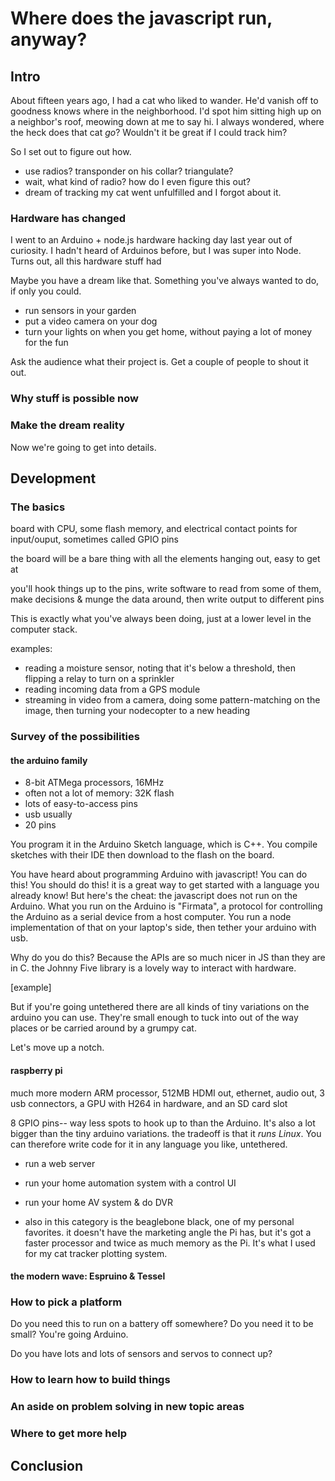 # Where does the javascript run, anyway?

## Intro

About fifteen years ago, I had a cat who liked to wander. He'd vanish off to goodness knows where in the neighborhood. I'd spot him sitting high up on a neighbor's roof, meowing down at me to say hi. I always wondered, where the heck does that cat *go*? Wouldn't it be great if I could track him?

So I set out to figure out how.

- use radios? transponder on his collar? triangulate?
- wait, what kind of radio? how do I even figure this out?
- dream of tracking my cat went unfulfilled and I forgot about it.

### Hardware has changed

I went to an Arduino + node.js hardware hacking day last year out of curiosity. I hadn't heard of Arduinos before, but I was super into Node. Turns out, all this hardware stuff had 


Maybe you have a dream like that. Something you've always wanted to do, if only you could.

- run sensors in your garden
- put a video camera on your dog
- turn your lights on when you get home, without paying a lot of money for the fun

Ask the audience what their project is. Get a couple of people to shout it out.

### Why stuff is possible now

### Make the dream reality

Now we're going to get into details.

## Development

### The basics

board with CPU, some flash memory, and electrical contact points for input/ouput, sometimes called GPIO pins

the board will be a bare thing with all the elements hanging out, easy to get at

you'll hook things up to the pins, write software to read from some of them, make decisions & munge the data around, then write output to different pins

This is exactly what you've always been doing, just at a lower level in the computer stack.

examples: 

- reading a moisture sensor, noting that it's below a threshold, then flipping a relay to turn on a sprinkler
- reading incoming data from a GPS module
- streaming in video from a camera, doing some pattern-matching on the image, then turning your nodecopter to a new heading

### Survey of the possibilities

#### the arduino family
  
- 8-bit ATMega processors, 16MHz 
- often not a lot of memory: 32K flash
- lots of easy-to-access pins
- usb usually
- 20 pins

You program it in the Arduino Sketch language, which is C++. You compile sketches with their IDE then download to the flash on the board.

You have heard about programming Arduino with javascript! You can do this! You should do this! it is a great way to get started with a language you already know! But here's the cheat: the javascript does not run on the Arduino. What you run on the Arduino is "Firmata", a protocol for controlling the Arduino as a serial device from a host computer. You run a node implementation of that on your laptop's side, then tether your arduino with usb.

Why do you do this? Because the APIs are so much nicer in JS than they are in C. the Johnny Five library is a lovely way to interact with hardware.

[example]

But if you're going untethered there are all kinds of tiny variations on the arduino you can use. They're small enough to tuck into out of the way places or be carried around by a grumpy cat.

Let's move up a notch.

#### raspberry pi

much more modern ARM processor, 
512MB
HDMI out, ethernet, audio out, 3 usb connectors, a GPU with H264 in hardware, and an SD card slot

8 GPIO pins-- way less spots to hook up to than the Arduino. It's also a lot bigger than the tiny arduino variations. the tradeoff is that it *runs Linux*. You can therefore write code for it in any language you like, untethered.

- run a web server
- run your home automation system with a control UI
- run your home AV system & do DVR

- also in this category is the beaglebone black, one of my personal favorites. it doesn't have the marketing angle the Pi has, but it's got a faster processor and twice as much memory as the Pi. It's what I used for my cat tracker plotting system.

#### the modern wave: Espruino & Tessel


### How to pick a platform

Do you need this to run on a battery off somewhere? Do you need it to be small? You're going Arduino.

Do you have lots and lots of sensors and servos to connect up?

### How to learn how to build things

### An aside on problem solving in new topic areas


### Where to get more help




## Conclusion






